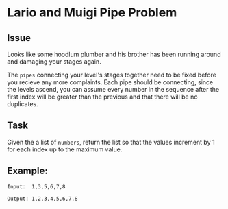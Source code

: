 # Lario and Muigi Pipe Problem

## Issue

Looks like some hoodlum plumber and his brother has been running around and damaging your stages again.

The `pipes` connecting your level's stages together need to be fixed before you recieve any more complaints.
Each pipe should be connecting, since the levels ascend, you can assume every number in the sequence after the first
index will be greater than the previous and that there will be no duplicates.

## Task

Given the a list of `numbers`, return the list so that the values increment by 1 for each index up to the maximum value.

## Example:

`Input:  1,3,5,6,7,8`

`Output: 1,2,3,4,5,6,7,8`
